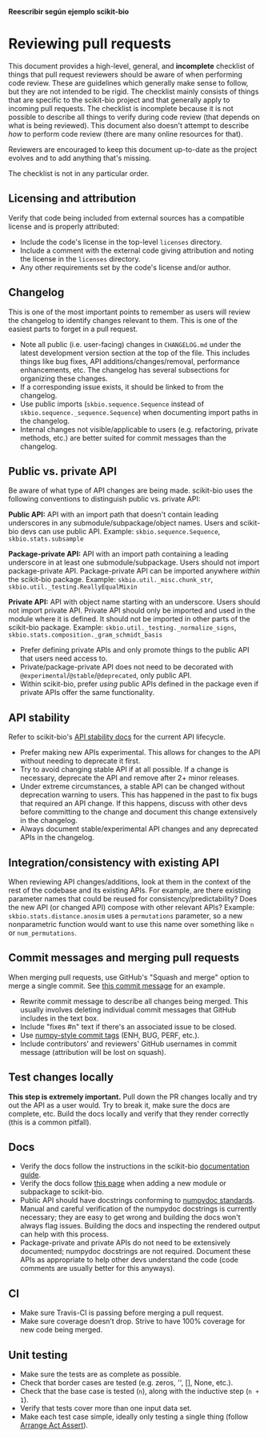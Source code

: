 **Reescribir según ejemplo scikit-bio**


# Reviewing pull requests

This document provides a high-level, general, and **incomplete** checklist of things that pull request reviewers should be aware of when performing code review. These are guidelines which generally make sense to follow, but they are not intended to be rigid. The checklist mainly consists of things that are specific to the scikit-bio project and that generally apply to incoming pull requests. The checklist is incomplete because it is not possible to describe all things to verify during code review (that depends on what is being reviewed). This document also doesn't attempt to describe *how* to perform code review (there are many online resources for that).

Reviewers are encouraged to keep this document up-to-date as the project evolves and to add anything that's missing.

The checklist is not in any particular order.

## Licensing and attribution

Verify that code being included from external sources has a compatible license and is properly attributed:

- Include the code's license in the top-level `licenses` directory.
- Include a comment with the external code giving attribution and noting the license in the `licenses` directory.
- Any other requirements set by the code's license and/or author.

## Changelog

This is one of the most important points to remember as users will review the changelog to identify changes relevant to them. This is one of the easiest parts to forget in a pull request.

- Note all public (i.e. user-facing) changes in `CHANGELOG.md` under the latest development version section at the top of the file. This includes things like bug fixes, API additions/changes/removal, performance enhancements, etc. The changelog has several subsections for organizing these changes.
- If a corresponding issue exists, it should be linked to from the changelog.
- Use public imports (`skbio.sequence.Sequence` instead of `skbio.sequence._sequence.Sequence`) when documenting import paths in the changelog.
- Internal changes not visible/applicable to users (e.g. refactoring, private methods, etc.) are better suited for commit messages than the changelog.

## Public vs. private API

Be aware of what type of API changes are being made. scikit-bio uses the following conventions to distinguish public vs. private API:

**Public API:** API with an import path that doesn't contain leading underscores in any submodule/subpackage/object names. Users and scikit-bio devs can use public API. Example: `skbio.sequence.Sequence`, `skbio.stats.subsample`

**Package-private API:** API with an import path containing a leading underscore in at least one submodule/subpackage. Users should not import package-private API. Package-private API can be imported anywhere *within* the scikit-bio package. Example: `skbio.util._misc.chunk_str`, `skbio.util._testing.ReallyEqualMixin`

**Private API:** API with object name starting with an underscore. Users should not import private API. Private API should only be imported and used in the module where it is defined. It should not be imported in other parts of the scikit-bio package. Example: `skbio.util._testing._normalize_signs`, `skbio.stats.composition._gram_schmidt_basis`

- Prefer defining private APIs and only promote things to the public API that users need access to.
- Private/package-private API does not need to be decorated with `@experimental`/`@stable`/`@deprecated`, only public API.
- Within scikit-bio, prefer *using* public APIs defined in the package even if private APIs offer the same functionality.

## API stability

Refer to scikit-bio's [API stability docs](http://scikit-bio.org/docs/latest/user/api_stability.html) for the current API lifecycle.

- Prefer making new APIs experimental. This allows for changes to the API without needing to deprecate it first.
- Try to avoid changing stable API if at all possible. If a change is necessary, deprecate the API and remove after 2+ minor releases.
- Under extreme circumstances, a stable API can be changed without deprecation warning to users. This has happened in the past to fix bugs that required an API change. If this happens, discuss with other devs before committing to the change and document this change extensively in the changelog.
- Always document stable/experimental API changes and any deprecated APIs in the changelog.

## Integration/consistency with existing API

When reviewing API changes/additions, look at them in the context of the rest of the codebase and its existing APIs. For example, are there existing parameter names that could be reused for consistency/predictability? Does the new API (or changed API) compose with other relevant APIs? Example: `skbio.stats.distance.anosim` uses a `permutations` parameter, so a new nonparametric function would want to use this name over something like `n` or `num_permutations`.

## Commit messages and merging pull requests

When merging pull requests, use GitHub's "Squash and merge" option to merge a single commit. See [this commit message](https://github.com/biocore/scikit-bio/commit/f3d736aabd717971332781b98d8fde861f354dc3) for an example.

- Rewrite commit message to describe all changes being merged. This usually involves deleting individual commit messages that GitHub includes in the text box.
- Include "fixes #n" text if there's an associated issue to be closed.
- Use [numpy-style commit tags](https://docs.scipy.org/doc/numpy/dev/gitwash/development_workflow.html#writing-the-commit-message) (ENH, BUG, PERF, etc.).
- Include contributors' and reviewers' GitHub usernames in commit message (attribution will be lost on squash).

## Test changes locally

**This step is extremely important.** Pull down the PR changes locally and try out the API as a user would. Try to break it, make sure the docs are complete, etc. Build the docs locally and verify that they render correctly (this is a common pitfall).

## Docs

- Verify the docs follow the instructions in the scikit-bio [documentation guide](https://github.com/biocore/scikit-bio/blob/master/doc/README.md).
- Verify the docs follow [this page](http://scikit-bio.org/docs/latest/development/new_module.html) when adding a new module or subpackage to scikit-bio.
- Public API should have docstrings conforming to [numpydoc standards](https://github.com/numpy/numpy/blob/master/doc/HOWTO_DOCUMENT.rst.txt). Manual and careful verification of the numpydoc docstrings is currently necessary; they are easy to get wrong and building the docs won't always flag issues. Building the docs and inspecting the rendered output can help with this process.
- Package-private and private APIs do not need to be extensively documented; numpydoc docstrings are not required. Document these APIs as appropriate to help other devs understand the code (code comments are usually better for this anyways).

## CI

- Make sure Travis-CI is passing before merging a pull request.
- Make sure coverage doesn’t drop. Strive to have 100% coverage for new code being merged.

## Unit testing

- Make sure the tests are as complete as possible.
- Check that border cases are tested (e.g. zeros, '', [], None, etc.).
- Check that the base case is tested (`n`), along with the inductive step (`n + 1`).
- Verify that tests cover more than one input data set.
- Make each test case simple, ideally only testing a single thing (follow [Arrange Act Assert](http://wiki.c2.com/?ArrangeActAssert)).
